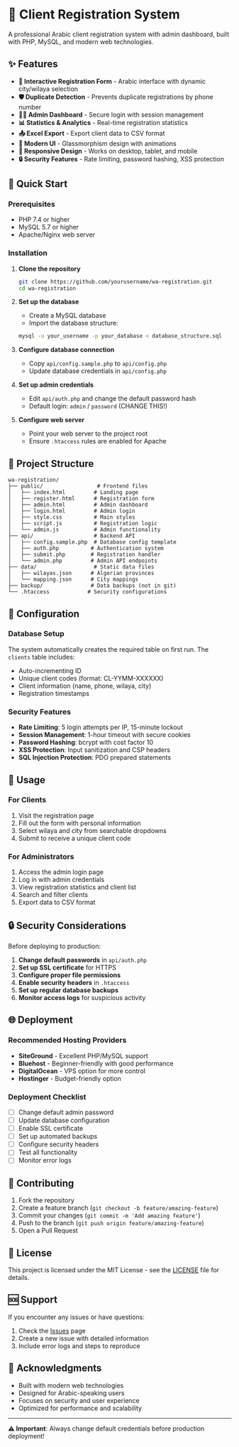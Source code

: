 # 🏢 Client Registration System

A professional Arabic client registration system with admin dashboard, built with PHP, MySQL, and modern web technologies.

## ✨ Features

- **📝 Interactive Registration Form** - Arabic interface with dynamic city/wilaya selection
- **🛡️ Duplicate Detection** - Prevents duplicate registrations by phone number
- **👨‍💼 Admin Dashboard** - Secure login with session management
- **📊 Statistics & Analytics** - Real-time registration statistics
- **📤 Excel Export** - Export client data to CSV format
- **🎨 Modern UI** - Glassmorphism design with animations
- **📱 Responsive Design** - Works on desktop, tablet, and mobile
- **🔒 Security Features** - Rate limiting, password hashing, XSS protection

## 🚀 Quick Start

### Prerequisites
- PHP 7.4 or higher
- MySQL 5.7 or higher
- Apache/Nginx web server

### Installation

1. **Clone the repository**
   ```bash
   git clone https://github.com/yourusername/wa-registration.git
   cd wa-registration
   ```

2. **Set up the database**
   - Create a MySQL database
   - Import the database structure:
   ```bash
   mysql -u your_username -p your_database < database_structure.sql
   ```

3. **Configure database connection**
   - Copy `api/config.sample.php` to `api/config.php`
   - Update database credentials in `api/config.php`

4. **Set up admin credentials**
   - Edit `api/auth.php` and change the default password hash
   - Default login: `admin` / `password` (CHANGE THIS!)

5. **Configure web server**
   - Point your web server to the project root
   - Ensure `.htaccess` rules are enabled for Apache

## 📁 Project Structure

```
wa-registration/
├── public/                 # Frontend files
│   ├── index.html         # Landing page
│   ├── register.html      # Registration form
│   ├── admin.html         # Admin dashboard
│   ├── login.html         # Admin login
│   ├── style.css          # Main styles
│   ├── script.js          # Registration logic
│   └── admin.js           # Admin functionality
├── api/                   # Backend API
│   ├── config.sample.php  # Database config template
│   ├── auth.php          # Authentication system
│   ├── submit.php        # Registration handler
│   └── admin.php         # Admin API endpoints
├── data/                  # Static data files
│   ├── wilayas.json      # Algerian provinces
│   └── mapping.json      # City mappings
├── backup/               # Data backups (not in git)
└── .htaccess            # Security configurations
```

## 🔧 Configuration

### Database Setup
The system automatically creates the required table on first run. The `clients` table includes:
- Auto-incrementing ID
- Unique client codes (format: CL-YYMM-XXXXXX)
- Client information (name, phone, wilaya, city)
- Registration timestamps

### Security Features
- **Rate Limiting**: 5 login attempts per IP, 15-minute lockout
- **Session Management**: 1-hour timeout with secure cookies
- **Password Hashing**: bcrypt with cost factor 10
- **XSS Protection**: Input sanitization and CSP headers
- **SQL Injection Protection**: PDO prepared statements

## 🎯 Usage

### For Clients
1. Visit the registration page
2. Fill out the form with personal information
3. Select wilaya and city from searchable dropdowns
4. Submit to receive a unique client code

### For Administrators
1. Access the admin login page
2. Log in with admin credentials
3. View registration statistics and client list
4. Search and filter clients
5. Export data to CSV format

## 🔒 Security Considerations

Before deploying to production:

1. **Change default passwords** in `api/auth.php`
2. **Set up SSL certificate** for HTTPS
3. **Configure proper file permissions**
4. **Enable security headers** in `.htaccess`
5. **Set up regular database backups**
6. **Monitor access logs** for suspicious activity

## 🌐 Deployment

### Recommended Hosting Providers
- **SiteGround** - Excellent PHP/MySQL support
- **Bluehost** - Beginner-friendly with good performance
- **DigitalOcean** - VPS option for more control
- **Hostinger** - Budget-friendly option

### Deployment Checklist
- [ ] Change default admin password
- [ ] Update database configuration
- [ ] Enable SSL certificate
- [ ] Set up automated backups
- [ ] Configure security headers
- [ ] Test all functionality
- [ ] Monitor error logs

## 🤝 Contributing

1. Fork the repository
2. Create a feature branch (`git checkout -b feature/amazing-feature`)
3. Commit your changes (`git commit -m 'Add amazing feature'`)
4. Push to the branch (`git push origin feature/amazing-feature`)
5. Open a Pull Request

## 📄 License

This project is licensed under the MIT License - see the [LICENSE](LICENSE) file for details.

## 🆘 Support

If you encounter any issues or have questions:

1. Check the [Issues](../../issues) page
2. Create a new issue with detailed information
3. Include error logs and steps to reproduce

## 🙏 Acknowledgments

- Built with modern web technologies
- Designed for Arabic-speaking users
- Focuses on security and user experience
- Optimized for performance and scalability

---

**⚠️ Important**: Always change default credentials before production deployment!
